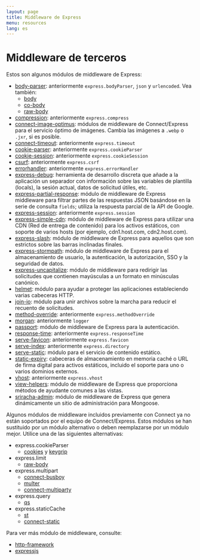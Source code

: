 ```yaml
---
layout: page
title: Middleware de Express
menu: resources
lang: es
---
```


# Middleware de terceros

Estos son algunos módulos de middleware de Express:

- [body-parser](https://github.com/expressjs/body-parser): anteriormente `express.bodyParser`, `json` y `urlencoded`.
  Vea también:
  - [body](https://github.com/raynos/body)
  - [co-body](https://github.com/visionmedia/co-body)
  - [raw-body](https://github.com/stream-utils/raw-body)
- [compression](https://github.com/expressjs/compression): anteriormente `express.compress`
- [connect-image-optimus](https://github.com/msemenistyi/connect-image-optimus): módulos de middleware de Connect/Express para el servicio óptimo de imágenes. Cambia las imágenes a `.webp` o `.jxr`, si es posible.
- [connect-timeout](https://github.com/expressjs/timeout): anteriormente `express.timeout`
- [cookie-parser](https://github.com/expressjs/cookie-parser): anteriormente `express.cookieParser`
- [cookie-session](https://github.com/expressjs/cookie-session): anteriormente `express.cookieSession`
- [csurf](https://github.com/expressjs/csurf): anteriormente `express.csrf`
- [errorhandler](https://github.com/expressjs/errorhandler): anteriormente `express.errorHandler`
- [express-debug](https://github.com/devoidfury/express-debug): herramienta de desarrollo discreta que añade a la aplicación un separador con información sobre las variables de plantilla (locals), la sesión actual, datos de solicitud útiles, etc.
- [express-partial-response](https://github.com/nemtsov/express-partial-response): módulo de middleware de Express middleware para filtrar partes de las respuestas JSON basándose en la serie de consulta `fields`; utiliza la respuesta parcial de la API de Google.
- [express-session](https://github.com/expressjs/session): anteriormente `express.session`
- [express-simple-cdn](https://github.com/jamiesteven/express-simple-cdn): módulo de middleware de Express para utilizar una CDN (Red de entrega de contenido) para los activos estáticos, con soporte de varios hosts (por ejemplo, cdn1.host.com, cdn2.host.com).
- [express-slash](https://github.com/ericf/express-slash): módulo de middleware de Express para aquellos que son estrictos sobre las barras inclinadas finales.
- [express-stormpath](https://github.com/stormpath/stormpath-express): módulo de middleware de Express para el almacenamiento de usuario, la autenticación, la autorización, SSO y la seguridad de datos.
- [express-uncapitalize](https://github.com/jamiesteven/express-uncapitalize): módulo de middleware para redirigir las solicitudes que contienen mayúsculas a un formato en minúsculas canónico.
- [helmet](https://github.com/helmetjs/helmet): módulo para ayudar a proteger las aplicaciones estableciendo varias cabeceras HTTP.
- [join-io](https://github.com/coderaiser/join-io "join-io"): módulo para unir archivos sobre la marcha para reducir el recuento de solicitudes.
- [method-override](https://github.com/expressjs/method-override): anteriormente `express.methodOverride`
- [morgan](https://github.com/expressjs/morgan): anteriormente `logger`
- [passport](https://github.com/jaredhanson/passport): módulo de middleware de Express para la autenticación.
- [response-time](https://github.com/expressjs/response-time): anteriormente `express.responseTime`
- [serve-favicon](https://github.com/expressjs/serve-favicon): anteriormente `express.favicon`
- [serve-index](https://github.com/expressjs/serve-index): anteriormente `express.directory`
- [serve-static](https://github.com/expressjs/serve-static): módulo para el servicio de contenido estático.
- [static-expiry](https://github.com/paulwalker/connect-static-expiry): cabeceras de almacenamiento en memoria caché o URL de firma digital para activos estáticos, incluido el soporte para uno o varios dominios externos.
- [vhost](https://github.com/expressjs/vhost): anteriormente `express.vhost`
- [view-helpers](https://github.com/madhums/node-view-helpers): módulo de middleware de Express que proporciona métodos de ayudante comunes a las vistas.
- [sriracha-admin](https://github.com/hdngr/siracha): módulo de middleware de Express que genera dinámicamente un sitio de administración para Mongoose.

Algunos módulos de middleware incluidos previamente con Connect ya no están soportados por el equipo de Connect/Express. Estos módulos se han sustituido por un módulo alternativo o deben reemplazarse por un módulo mejor. Utilice una de las siguientes alternativas:

- express.cookieParser
  - [cookies](https://github.com/jed/cookies) y [keygrip](https://github.com/jed/keygrip)
- express.limit
  - [raw-body](https://github.com/stream-utils/raw-body)
- express.multipart
  - [connect-busboy](https://github.com/mscdex/connect-busboy)
  - [multer](https://github.com/expressjs/multer)
  - [connect-multiparty](https://github.com/superjoe30/connect-multiparty)
- express.query
  - [qs](https://github.com/visionmedia/node-querystring)
- express.staticCache
  - [st](https://github.com/isaacs/st)
  - [connect-static](https://github.com/andrewrk/connect-static)

Para ver más módulo de middleware, consulte:

- [http-framework](https://github.com/Raynos/http-framework/wiki/Modules)
- [expressjs](https://github.com/expressjs)
